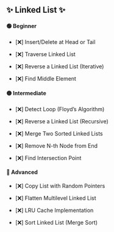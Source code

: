 ## ✨ Linked List ✨


#### 🟢 Beginner

* [❌] Insert/Delete at Head or Tail
    
* [❌] Traverse Linked List
    
* [❌] Reverse a Linked List (Iterative)
    
* [❌] Find Middle Element
    

#### 🟡 Intermediate

* [❌] Detect Loop (Floyd’s Algorithm)
    
* [❌] Reverse a Linked List (Recursive)
    
* [❌] Merge Two Sorted Linked Lists
    
* [❌] Remove N-th Node from End
    
* [❌] Find Intersection Point
    

#### 🔴 Advanced

* [❌] Copy List with Random Pointers
    
* [❌] Flatten Multilevel Linked List
    
* [❌] LRU Cache Implementation
    
* [❌] Sort Linked List (Merge Sort)
    